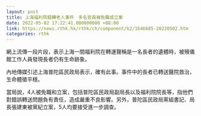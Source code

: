 ```yaml
---
layout: post
title: 上海福利院錯轉老人事件　多名官員被免職或立案
date: 2022-05-02 17:22:41.000000000 +08:00
link: https://news.rthk.hk/rthk/ch/component/k2/1646685-20220502.htm
categories: rthk
---
```


網上流傳一段片段，表示上海一間福利院在轉運聲稱是一名長者的遺體時，被殯儀館工作人員發現長者仍有生命跡象。

內地傳媒引述上海普陀區民政局表示，確有此事。事件中的長者已轉送醫院救治，生命體徵平穩。

當局說，4人被免職和立案，包括普陀區民政局副局長以及福利院院長等，指他們對錯誤轉送問題負有責任，造成嚴重不良影響。另外，普陀區民政局黨組書記、局長張建東被黨紀立案，5人均要接受進一步調查。
